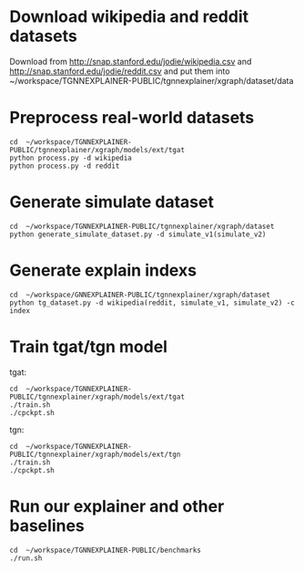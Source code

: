 # Download wikipedia and reddit datasets
Download from http://snap.stanford.edu/jodie/wikipedia.csv and http://snap.stanford.edu/jodie/reddit.csv and put them into ~/workspace/TGNNEXPLAINER-PUBLIC/tgnnexplainer/xgraph/dataset/data


# Preprocess real-world datasets
```
cd  ~/workspace/TGNNEXPLAINER-PUBLIC/tgnnexplainer/xgraph/models/ext/tgat
python process.py -d wikipedia
python process.py -d reddit

```

# Generate simulate dataset
```
cd  ~/workspace/TGNNEXPLAINER-PUBLIC/tgnnexplainer/xgraph/dataset
python generate_simulate_dataset.py -d simulate_v1(simulate_v2)
```



# Generate explain indexs
```
cd  ~/workspace/GNNEXPLAINER-PUBLIC/tgnnexplainer/xgraph/dataset
python tg_dataset.py -d wikipedia(reddit, simulate_v1, simulate_v2) -c index
```

# Train tgat/tgn model
tgat:
```
cd  ~/workspace/TGNNEXPLAINER-PUBLIC/tgnnexplainer/xgraph/models/ext/tgat
./train.sh
./cpckpt.sh
```

tgn:
```
cd  ~/workspace/TGNNEXPLAINER-PUBLIC/tgnnexplainer/xgraph/models/ext/tgn
./train.sh
./cpckpt.sh
```

# Run our explainer and other  baselines
```
cd  ~/workspace/TGNNEXPLAINER-PUBLIC/benchmarks
./run.sh
``` 

